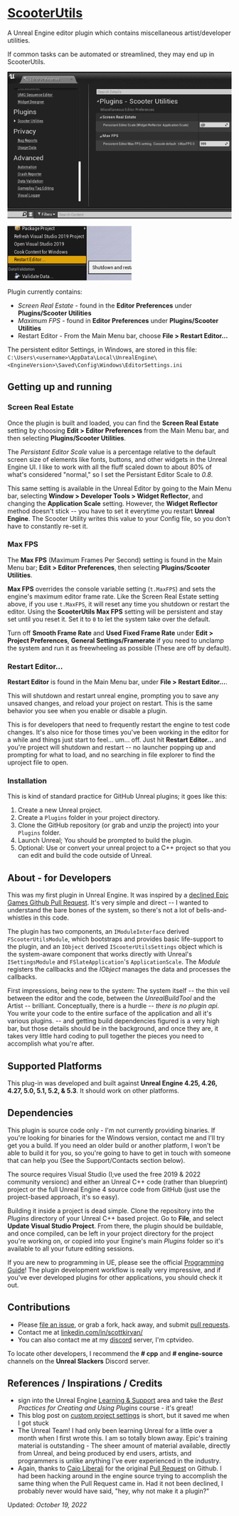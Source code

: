 [ScooterUtils](https://github.com/ScottKirvan/ScooterUtils)
==================

 A Unreal Engine editor plugin which contains miscellaneous
 artist/developer utilities.

If common tasks can be automated or streamlined, they may end up in ScooterUtils.

![](Docs/Images/prefs.png)

![](Docs/Images/restart.png)

Plugin currently contains:
- *Screen Real Estate* - found in the
**Editor Preferences** under **Plugins/Scooter Utilities**
- *Maximum FPS* - found in **Editor Preferences**
under **Plugins/Scooter Utilities**
- Restart Editor - From the Main Menu bar, choose 
  **File > Restart Editor...**
  
The persistent editor Settings, in Windows, are stored in this file:  
```C:\Users\<username>\AppData\Local\UnrealEngine\<EngineVersion>\Saved\Config\Windows\EditorSettings.ini```

## Getting up and running

### Screen Real Estate 
Once the plugin is built and loaded, you can find the **Screen Real Estate**
setting by choosing **Edit > Editor Preferences** from the Main Menu bar, and
then selecting **Plugins/Scooter Utilities**.

The *Persistant Editor Scale* value is a percentage relative to the default 
screen size of elements like fonts, buttons, and other widgets in the Unreal 
Engine UI.  I like to work with all the fluff scaled down to about 80% of 
what's considered "normal," so I set the Persistant Editor Scale to *0.8*.

This same setting is available in the Unreal Editor by going to
the Main Menu bar, selecting **Window > Developer Tools > Widget Reflector**,
and changing the **Application Scale** setting.  However, the **Widget Reflector**
method doesn't stick -- you have to set it everytime you restart **Unreal
Engine**.  The Scooter Utility writes this value to your Config
file, so you don't have to constantly re-set it.

### Max FPS
The **Max FPS** (Maximum Frames Per Second)
setting is found in the Main Menu bar; **Edit > Editor Preferences**, 
then selecting **Plugins/Scooter Utilities**.

**Max FPS** overrides the console variable setting (```t.MaxFPS```) and sets
the engine's maximum editor frame rate.  Like the Screen Real Estate setting
above, if you use ```t.MaxFPS```, it will reset any time you shutdown or restart 
the editor.  Using the **ScooterUtils Max FPS** setting will be persistent and 
stay set until you reset it.  Set it to ```0``` to let the system take over the 
default.

Turn off **Smooth Frame Rate** and **Used Fixed Frame Rate** under
**Edit > Project Preferences**, **General Settings/Framerate** if you need to 
unclamp the system and run it as freewheeling as possible (These
are off by default).

### Restart Editor...
**Restart Editor** is found in the Main Menu bar, under
  **File > Restart Editor...**.

This will shutdown and restart unreal engine, prompting you to save any unsaved changes, and reload 
your project on restart.  This is the same behavior you see when you enable or disable a plugin.

This is for developers that need to frequently restart the engine to test code changes.  It's also 
nice for those times you've been working in the editor for a while and things just start to feel... um...
off.  Just hit **Restart Editor...** and you're project will shutdown and restart -- no launcher popping up and prompting 
for what to load, and no searching in file explorer to find the uproject file to open.


### Installation

This is kind of standard practice for GitHub Unreal plugins; it goes
like this:

1. Create a new Unreal project.
1. Create a ```Plugins``` folder in your project directory.
1. Clone the GitHub repository (or grab and unzip the project) into your
```Plugins``` folder.
1. Launch Unreal; You should be prompted to build the plugin.
2. Optional:  Use or convert your unreal project to a C++ project so
that you can edit and build the code outside of Unreal.



## About - for Developers

This was my first plugin in Unreal Engine.
It was inspired by a [declined Epic Games Github Pull
Request](https://github.com/EpicGames/UnrealEngine/pull/7436).  It's very
simple and direct -- I wanted to understand the bare bones of the system,
so there's not a lot of bells-and-whistles in this code.

The plugin has two components, an ``IModuleInterface`` derived
``FScooterUtilsModule``, which bootstraps and provides basic life-support
to the plugin, and an ``IObject`` derived ``IScooterUtilsSettings``
object which is the system-aware component that works directly
with Unreal's ``ISettingsModule`` and ``FSlateApplication``'s
``ApplicationScale``.  The *Module* registers the callbacks and the
*IObject* manages the data and processes the callbacks.

First impressions, being new to the system:  The system itself -- the
thin veil between the editor and the code, between the *UnrealBuildTool*
and the Artist -- brilliant.  Conceptually, there is a hurdle --
*there is no plugin api.*  You write your code to the entire surface
of the application and all it's various plugins.  -- and getting build
dependencies figured is a very high bar, but those details should be in
the background, and once they are, it takes very little hard coding to
pull together the pieces you need to accomplish what you're after.

## Supported Platforms

This plug-in was developed and built against **Unreal Engine 4.25, 4.26, 4.27, 5.0, 5.1, 5.2, & 5.3**. It
should work on other
platforms.

## Dependencies

This plugin is source code only - I'm not currently providing binaries.
If you're looking for binaries for the Windows version, contact me
and I'll try get you a build.  If you need an older build or another
platform, I won't be able to build it for you, so you're going to have to get in touch with someone that can
help you (See the Support/Contacts section below).

The source requires Visual Studio (I;ve used the free 2019 & 2022 community versionc)
and either an Unreal C++ code (rather than blueprint) project or the full
Unreal Engine 4 source code from GitHub (just use the project-based
approach, it's so easy). 

Building it inside a project is dead simple.  Clone the repository
into the *Plugins* directory of your Unreal C++ based project. Go to
**File**, and select **Update Visual Studio Project**.  From there,
the plugin should be buildable, and once compiled, can be left in your
project directory for the project you're working on, or copied into
your Engine's main *Plugins* folder so it's available to all your future
editing sessions.  

If you are new to programming in UE,
please see the official [Programming
Guide](https://docs.unrealengine.com/en-US/Programming/Plugins/index.html)!
The plugin development workflow is really very impressive, and if you've
ever developed plugins for other applications, you should check it out.  

## Contributions

- Please [file an
issue](https://github.com/ScottKirvan/UE4-ScooterUtils/issues),
or grab a fork, hack away, and submit [pull
requests](https://github.com/ScottKirvan/UE4-ScooterUtils/pulls?q=is%3Aopen+is%3Apr).
- Contact me at
[linkedin.com/in/scottkirvan/](https://www.linkedin.com/in/scottkirvan/)
- You can also contact me at my [discord](https://discord.gg/TSKHvVFYxB)
server, I'm cptvideo.

To locate other developers, I recommend the **# cpp** and **#
engine-source** channels on the **Unreal Slackers** Discord server.

## References / Inspirations / Credits

- sign into the Unreal Engine [Learning &
Support](https://www.unrealengine.com/en-US/learn) area and take the
*Best Practices for Creating and Using Plugins* course - it's great!
- This blog post on [custom project
settings](http://www.mov-eax-rgb.net/blog/custom-settings-object/)
is short, but it saved me when I got stuck
- The Unreal Team!  I had only been learning Unreal for a little
over a month when I first wrote this.  I am so totally blown away.
Epic's training material is outstanding - The sheer amount of material
available, directly from Unreal, and being produced by end users, artists,
and programmers is unlike anything I've ever experienced in the industry.
- Again, thanks to [Caio Liberali](https://github.com/caioliberali) for
the original [Pull Request](https://github.com/EpicGames/UnrealEngine/p)
on Github.  I had been hacking around in the engine source trying to
accomplish the same thing when the Pull Request came in.  Had it not
been declined, I probably never would have said, "hey, why not make it
a plugin?"

Updated: *October 19, 2022*


